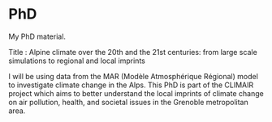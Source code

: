 # PhD
My PhD material.

Title : Alpine climate over the 20th and the 21st centuries: from large scale simulations to regional and local imprints

I will be using data from the MAR (Modèle Atmosphérique Régional) model to investigate climate change in the Alps. This PhD is part of the CLIMAIR project which aims to better understand the local imprints of climate change on air pollution, health, and societal issues in the Grenoble metropolitan area.
